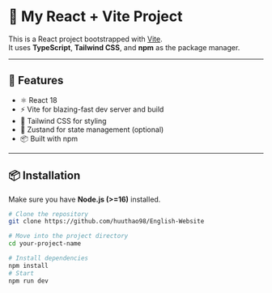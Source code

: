 # 📘 My React + Vite Project

This is a React project bootstrapped with [Vite](https://vitejs.dev/).  
It uses **TypeScript**, **Tailwind CSS**, and **npm** as the package manager.

---

## 🚀 Features

- ⚛️ React 18
- ⚡️ Vite for blazing-fast dev server and build
- 🎨 Tailwind CSS for styling
- 🧩 Zustand for state management (optional)
- 📦 Built with npm

---

## 📦 Installation

Make sure you have **Node.js (>=16)** installed.

```bash
# Clone the repository
git clone https://github.com/huuthao98/English-Website

# Move into the project directory
cd your-project-name

# Install dependencies
npm install
# Start
npm run dev